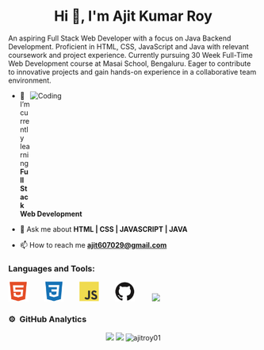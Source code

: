 <h1 align="center">Hi 👋, I'm Ajit Kumar Roy</h1>
<p align="left">An aspiring Full Stack Web Developer with a focus on Java Backend Development. Proficient in HTML, CSS, JavaScript and Java with relevant coursework and project experience. Currently pursuing 30 Week Full-Time Web Development course at Masai School, Bengaluru. Eager to contribute to innovative projects and gain hands-on experience in a collaborative team environment.</p>
<img align="right" alt="Coding" width="460px" height="225px" src="https://media.giphy.com/media/p4NLw3I4U0idi/giphy.gif">


- 🔭 I’m currently learning **Full Stack Web Development**

- 💬 Ask me about **HTML | CSS | JAVASCRIPT | JAVA**

- 📫 How to reach me **ajit607029@gmail.com**

</p>

### Languages and Tools:

<img src="https://raw.githubusercontent.com/devicons/devicon/master/icons/html5/html5-plain.svg" width="40px">&nbsp;&nbsp;&nbsp;&nbsp;&nbsp;&nbsp;&nbsp;&nbsp;<img src="https://raw.githubusercontent.com/devicons/devicon/master/icons/css3/css3-plain.svg" width="40px">&nbsp;&nbsp;&nbsp;&nbsp;&nbsp;&nbsp;&nbsp;&nbsp;<img src="https://raw.githubusercontent.com/devicons/devicon/master/icons/javascript/javascript-original.svg" width="40px">&nbsp;&nbsp;&nbsp;&nbsp;&nbsp;&nbsp;&nbsp;&nbsp;<img src="https://raw.githubusercontent.com/devicons/devicon/master/icons/github/github-original.svg" width="40px">&nbsp;&nbsp;&nbsp;&nbsp;&nbsp;&nbsp;&nbsp;&nbsp;
            <img src="https://cdn.jsdelivr.net/gh/devicons/devicon/icons/java/java-original-wordmark.svg" width="40px" />
          &nbsp;&nbsp;&nbsp;&nbsp;&nbsp;&nbsp;&nbsp;&nbsp;

### ⚙️ &nbsp;GitHub Analytics

<p align="center">
  <img height="180em" src="https://github-readme-stats-eight-theta.vercel.app/api?username=ajitroy01&show_icons=true&theme=vue-dark&include_all_commits=true&count_private=true" />
  <img height="180em" src="https://github-readme-stats-eight-theta.vercel.app/api/top-langs/?username=ajitroy01&layout=compact&exclude_lang=java+r&theme=vue-dark" />
 <img height="180em" src="https://github-readme-streak-stats.herokuapp.com/?user=ajitroy01&" alt="ajitroy01">
</p>
